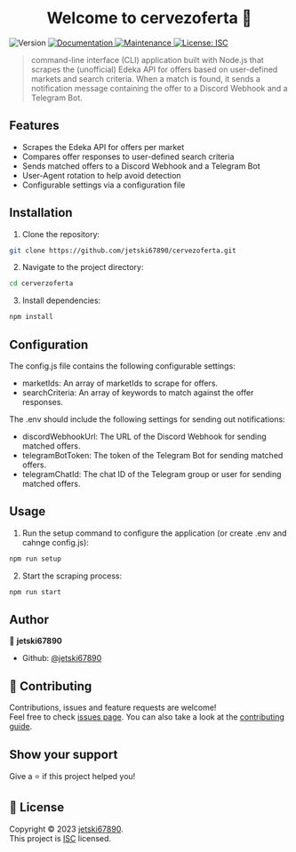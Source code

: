 <h1 align="center">Welcome to cervezoferta 👋</h1>
<p>
  <img alt="Version" src="https://img.shields.io/badge/version-1.0.0-blue.svg?cacheSeconds=2592000" />
  <a href="https://github.com/jetski67890/cervezoferta#readme" target="_blank">
    <img alt="Documentation" src="https://img.shields.io/badge/documentation-yes-brightgreen.svg" />
  </a>
  <a href="https://github.com/jetski67890/cervezoferta/graphs/commit-activity" target="_blank">
    <img alt="Maintenance" src="https://img.shields.io/badge/Maintained%3F-yes-green.svg" />
  </a>
  <a href="https://github.com/jetski67890/cervezoferta/blob/master/LICENSE" target="_blank">
    <img alt="License: ISC" src="https://img.shields.io/github/license/jetski67890/cervezoferta" />
  </a>
</p>

> command-line interface (CLI) application built with Node.js that scrapes the (unofficial) Edeka API for offers based on user-defined markets and search criteria. When a match is found, it sends a notification message containing the offer to a Discord Webhook and a Telegram Bot.


## Features

- Scrapes the Edeka API for offers per market
- Compares offer responses to user-defined search criteria
- Sends matched offers to a Discord Webhook and a Telegram Bot
- User-Agent rotation to help avoid detection
- Configurable settings via a configuration file

## Installation

1. Clone the repository:

```sh
git clone https://github.com/jetski67890/cervezoferta.git
```

2. Navigate to the project directory:

```sh
cd cerverzoferta
```

3. Install dependencies:

```sh
npm install
```

## Configuration

The config.js file contains the following configurable settings:

- marketIds: An array of marketIds to scrape for offers.
- searchCriteria: An array of keywords to match against the offer responses.

The .env should include the following settings for sending out notifications:

- discordWebhookUrl: The URL of the Discord Webhook for sending matched offers.
- telegramBotToken: The token of the Telegram Bot for sending matched offers.
- telegramChatId: The chat ID of the Telegram group or user for sending matched offers.

## Usage

1. Run the setup command to configure the application (or create .env and cahnge config.js):

```sh
npm run setup
```

2. Start the scraping process:

```sh
npm run start
```

## Author

👤 **jetski67890**

* Github: [@jetski67890](https://github.com/jetski67890)

## 🤝 Contributing

Contributions, issues and feature requests are welcome!<br />Feel free to check [issues page](https://github.com/jetski67890/cervezoferta/issues). You can also take a look at the [contributing guide](https://github.com/jetski67890/cervezoferta/blob/master/CONTRIBUTING.md).

## Show your support

Give a ⭐️ if this project helped you!

## 📝 License

Copyright © 2023 [jetski67890](https://github.com/jetski67890).<br />
This project is [ISC](https://github.com/jetski67890/cervezoferta/blob/master/LICENSE) licensed.